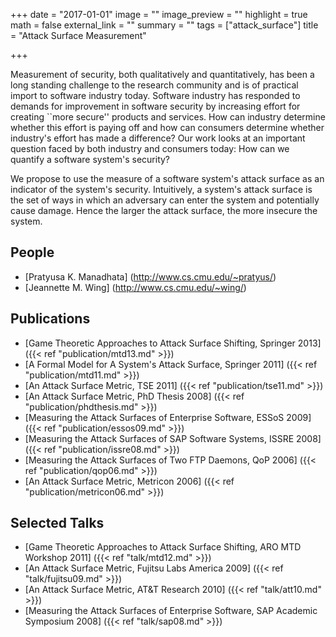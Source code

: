 +++
date = "2017-01-01"
image = ""
image_preview = ""
highlight = true
math = false
external_link = ""
summary = ""
tags = ["attack_surface"]
title = "Attack Surface Measurement"

+++

Measurement of security, both qualitatively and quantitatively, has been a long standing challenge to the research community and is of practical import to software industry today. Software industry has responded to demands for improvement in software security by increasing effort for creating ``more secure'' products and services. How can industry determine whether this effort is paying off and how can consumers determine whether industry's effort has made a difference? Our work looks at an important question faced by both industry and consumers today: How can we quantify a software system's security?

We propose to use the measure of a software system's attack surface as an indicator of the system's security. Intuitively, a system's attack surface is the set of ways in which an adversary can enter the system and potentially cause damage. Hence the larger the attack surface, the more insecure the system. 

## People

- [Pratyusa K. Manadhata] (http://www.cs.cmu.edu/~pratyus/)
- [Jeannette M. Wing] (http://www.cs.cmu.edu/~wing/)

## Publications

- [Game Theoretic Approaches to Attack Surface Shifting, Springer 2013] ({{< ref "publication/mtd13.md" >}})
- [A Formal Model for A System's Attack Surface, Springer 2011] ({{< ref "publication/mtd11.md" >}})
- [An Attack Surface Metric, TSE 2011] ({{< ref "publication/tse11.md" >}})
- [An Attack Surface Metric, PhD Thesis 2008] ({{< ref "publication/phdthesis.md" >}})
- [Measuring the Attack Surfaces of Enterprise Software, ESSoS 2009] ({{< ref "publication/essos09.md" >}})
- [Measuring the Attack Surfaces of SAP Software Systems, ISSRE 2008] ({{< ref "publication/issre08.md" >}})
- [Measuring the Attack Surfaces of Two FTP Daemons, QoP 2006] ({{< ref "publication/qop06.md" >}})
- [An Attack Surface Metric, Metricon 2006] ({{< ref "publication/metricon06.md" >}})

## Selected Talks

- [Game Theoretic Approaches to Attack Surface Shifting, ARO MTD Workshop 2011] ({{< ref "talk/mtd12.md" >}})
- [An Attack Surface Metric, Fujitsu Labs America 2009] ({{< ref "talk/fujitsu09.md" >}})
- [An Attack Surface Metric, AT&amp;T Research 2010] ({{< ref "talk/att10.md" >}})
- [Measuring the Attack Surfaces of Enterprise Software, SAP Academic Symposium 2008] ({{< ref "talk/sap08.md" >}})

